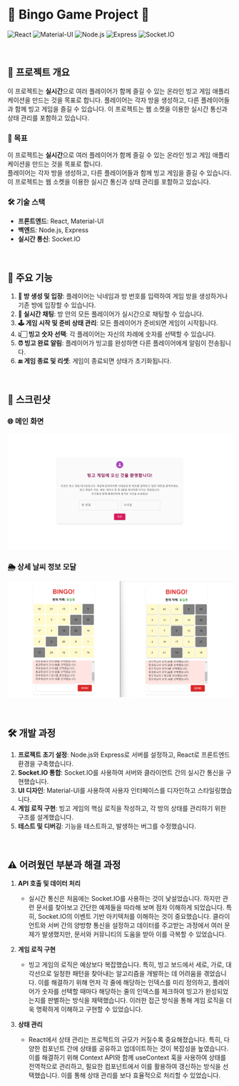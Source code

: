 # 🎉 Bingo Game Project 🎉

![React](https://img.shields.io/badge/React-20232A?style=for-the-badge&logo=react&logoColor=61DAFB)
![Material-UI](https://img.shields.io/badge/Material--UI-0081CB?style=for-the-badge&logo=material-ui&logoColor=white)
![Node.js](https://img.shields.io/badge/Node.js-339933?style=for-the-badge&logo=nodedotjs&logoColor=white) 
![Express](https://img.shields.io/badge/Express-000000?style=for-the-badge&logo=express&logoColor=white)
![Socket.IO](https://img.shields.io/badge/Socket.IO-010101?style=for-the-badge&logo=socketdotio&logoColor=white)

<br>

## 🌟 프로젝트 개요

이 프로젝트는 **실시간**으로 여러 플레이어가 함께 즐길 수 있는 온라인 빙고 게임 애플리케이션을 만드는 것을 목표로 합니다. 플레이어는 각자 방을 생성하고, 다른 플레이어들과 함께 빙고 게임을 즐길 수 있습니다. 이 프로젝트는 웹 소켓을 이용한 실시간 통신과 상태 관리를 포함하고 있습니다.

### 🎯 목표
이 프로젝트는 **실시간**으로 여러 플레이어가 함께 즐길 수 있는 온라인 빙고 게임 애플리케이션을 만드는 것을 목표로 합니다.<br>
플레이어는 각자 방을 생성하고, 다른 플레이어들과 함께 빙고 게임을 즐길 수 있습니다. 이 프로젝트는 웹 소켓을 이용한 실시간 통신과 상태 관리를 포함하고 있습니다.

### 🛠️ 기술 스택

- **프론트엔드**: React, Material-UI
- **백엔드**: Node.js, Express
- **실시간 통신**: Socket.IO

<br>

## 🚀 주요 기능

1. **🚪 방 생성 및 입장**: 플레이어는 닉네임과 방 번호를 입력하여 게임 방을 생성하거나 기존 방에 입장할 수 있습니다.
2. **💬 실시간 채팅**: 방 안의 모든 플레이어가 실시간으로 채팅할 수 있습니다.
3. **🕹️ 게임 시작 및 준비 상태 관리**: 모든 플레이어가 준비되면 게임이 시작됩니다.
4. **👆🏻 빙고 숫자 선택**: 각 플레이어는 자신의 차례에 숫자를 선택할 수 있습니다.
5. **⏰ 빙고 완료 알림**: 플레이어가 빙고를 완성하면 다른 플레이어에게 알림이 전송됩니다.
6. **🔚 게임 종료 및 리셋**: 게임이 종료되면 상태가 초기화됩니다.

<br>

## 📸 스크린샷

### 🌐 메인 화면
![Main Screen](./hello-bingo-client/public/images/git-main.png)

### 🌦️ 상세 날씨 정보 모달
![Weather Modal](./hello-bingo-client/public/images/git-game.png)

<br>

## 🛠️ 개발 과정

1. **프로젝트 초기 설정**: Node.js와 Express로 서버를 설정하고, React로 프론트엔드 환경을 구축했습니다.
2. **Socket.IO 통합**: Socket.IO를 사용하여 서버와 클라이언트 간의 실시간 통신을 구현했습니다.
3. **UI 디자인**: Material-UI를 사용하여 사용자 인터페이스를 디자인하고 스타일링했습니다.
4. **게임 로직 구현**: 빙고 게임의 핵심 로직을 작성하고, 각 방의 상태를 관리하기 위한 구조를 설계했습니다.
5. **테스트 및 디버깅**: 기능을 테스트하고, 발생하는 버그를 수정했습니다.

<br>

## ⚠️ 어려웠던 부분과 해결 과정

1. **API 호출 및 데이터 처리**
    - 실시간 통신은 처음에는 Socket.IO를 사용하는 것이 낯설었습니다. 하지만 관련 문서를 찾아보고 간단한 예제들을 따라해 보며 점차 이해하게 되었습니다. 특히, Socket.IO의 이벤트 기반 아키텍처를 이해하는 것이 중요했습니다. 클라이언트와 서버 간의 양방향 통신을 설정하고 데이터를 주고받는 과정에서 여러 문제가 발생했지만, 문서와 커뮤니티의 도움을 받아 이를 극복할 수 있었습니다.

2. **게임 로직 구현**
    - 빙고 게임의 로직은 예상보다 복잡했습니다. 특히, 빙고 보드에서 세로, 가로, 대각선으로 일정한 패턴을 찾아내는 알고리즘을 개발하는 데 어려움을 겪었습니다. 이를 해결하기 위해 먼저 각 줄에 해당하는 인덱스를 미리 정의하고, 플레이어가 숫자를 선택할 때마다 해당하는 줄의 인덱스를 체크하여 빙고가 완성되었는지를 판별하는 방식을 채택했습니다. 이러한 접근 방식을 통해 게임 로직을 더욱 명확하게 이해하고 구현할 수 있었습니다.

3. **상태 관리**
    - React에서 상태 관리는 프로젝트의 규모가 커질수록 중요해졌습니다. 특히, 다양한 컴포넌트 간에 상태를 공유하고 업데이트하는 것이 복잡성을 높였습니다. 이를 해결하기 위해 Context API와 함께 useContext 훅을 사용하여 상태를 전역적으로 관리하고, 필요한 컴포넌트에서 이를 활용하여 갱신하는 방식을 선택했습니다. 이를 통해 상태 관리를 보다 효율적으로 처리할 수 있었습니다.

